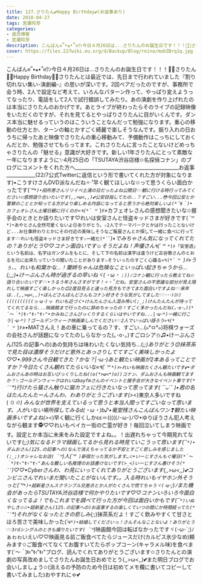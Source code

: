 ```yaml
---
title: 127.さりたん💕Happy Birthday💕(お返事あり)
date: 2018-04-27
tags: 宮瀬玲奈
categories: 
- 成员博客
- 宮瀬玲奈
description: こんばんฅ՞•ﻌ•՞ฅﾜﾝ今日４月26日は...さりたんのお誕生日です！！！🎂💕さりたん🎉💓Happy Birthday💓🎉さりたんとは最近では、先日まで行われていました『割り切れない集い-演劇編-』の思いが深いです。2回ペアだ...
cover: https://files.227wiki.eu.org/d/Backup/Blog/reina/mobZBrq1q.jpg 
---
```


こんばんฅ՞•ﻌ•՞ฅﾜﾝ今日４月26日は...さりたんのお誕生日です！！！🎂💕さりたん🎉💓Happy Birthday💓🎉さりたんとは最近では、先日まで行われていました『割り切れない集い-演劇編-』の思いが深いです。2回ペアだったのですが、事務所で会う時、2人で設定など考えて、いろんなパターン作って、やっぱり変えようってなったり、電話をして2人で試行錯誤してみたり。あの演劇を作り上げれたのは本当にさりたんのおかげです。あとライブが終わったらそのライブの記録映像をいただくのですが、それを見てるとやっぱりさりたんに目がいくんです。ダンス本当に魅せるっていうのはこういうことなんだって勉強になります。重心の移動の仕方とか、ターンの軸とかすごく綺麗で楽しそうなんです。振り入れの日おうちに帰ったあと映像でさりたんの重心移動みて、予備動作はこっちにしておくんだとか、勉強させてもらってます。これさりたんに言ったことないけどめっちゃさりたんの「魅せる」意識が大好きです。新しい1年さりたんにとって素敵な一年になりますように✨4月25日の「TSUTAYA渋谷店様✩名探偵コナン」のブログにコメントをくれた方へ___________________________________________お返事____________(22/7公式Twitterに返信という形で書いてくれた方が対象になります)•こうすけさんDVD派なんだね✧‧˚早く観てほしいな✩って思うくらい面白かったです(*´꒳`*)•田所恵さんリリイベ土浦の日だったよね公開日♡♡観に行ける時行ってみてください✩感想語り合いたいです(,,>ω<,,)💕公安目指してたの..？すごい...😳今回公安とか警察のこととか知ってる方がより楽しめる内容になってると思うから絶対楽しいよ(*´∀｀)•カフェオレさん土曜日観に行くのか«٩(*´ ꒳ `*)۶»カフェオレさんの感想聞きたいな✩握手会のときとか語りたいです♡れいは安室さんと怪盗キッドさまが好きです( ´꒳`*)•あやとさん全然可愛くないよ😔ありがとう。✩2人でテーマパークとかは行ったことないけど...お仕事終わりとかにその付近の美味しそうなご飯屋さんとか探して一緒に食べに行ってます♡♡れいも怪盗キッドさま好きです✩一緒だ(*´˘`*)•でみちゃさん気になってくれてたの？ありがとう♡♡コナン面白いです☺そうだよね！声優さん٩(*´ ꒳ `*)۶「安室透」という名前は、名字はガンダムをもとに、そして下の名前は漢字は違うけど古谷徹さんのとおるを元に出来たっていうの聞いたことがあります✩そういったのすごく心踊る«٩(*´ ꒳ `*)۶»うぅ、、れいも和葉かな...！蘭姉ちゃんは危険なこといっぱい起きちゃうから...(;_;)•けーぶんさん時が過ぎるの早いねヾ(・ω・`；))ﾉコナン観に行ったら教えてね✩語り合いたいです♡♡•うるう年さんさすがです！✧‧˚だね。安室さんの不思議な部分が見え隠れして映画すごく楽しかった😊2度目見ると違った見方もできてまた面白いですよね♡♡来年は..(,,>ω<,,)•ぼんどさんぼんどさんもコナン好きそうな気がしてました♡♡･･･ﾄｺﾄｺ((((((((((っ･ω･)っ れいも近づく•けんたんさん人混み怖い(;_;)けんたんたんが待っててくれてるなら...映画館まで行ったのに辞めちゃったの！すごく多かったんだね(｡･о･｡)(*´～｀*)ŧ‹"ŧ‹"ŧ‹"•かみねこさんびっくりするくらいはやいですね...|･ω･*)一緒に行こう|･ω･*)？ゴールデンウィーク映画楽しんでください♡♡2人でいっぱい語ろう«٩(*´ ꒳ `*)۶»•MATさんえ！あの車に乗ってるの？す、すごい...(๑°ㅁ°๑)将棋ウォーズの会社さんが話題になってたのしらなかった(｡･о･｡)すごロシア⛄️♫•けーぶんさん(125.の記事への)あの気持ちは味わいたくない気持ち...(;_;)ありがとう😔抹茶系で見た目は濃厚そうだけど意外とあっさりしててすごく美味しかったよ♡♡•.999さん今日観てきた？かな？|･ω･*)あと観たい映画が2本あるってことですか？今日たくさん観れてたらいいな«٩(*´ ꒳ `*)۶»れいも映画たくさん観たいです💕•ダムおさんあの時はお互いびっくりしたね((o(*>ω<*)o))コナン、ダムおさんも映画観てますか？✨ゴールデンウィークはれいはbayfmさんのイベントと握手会が大きなイベント事です(*´˘`*)行けたら猫さん触りに猫カフェに行きたいなって思ってます( ˶˙ᴗ˙˶ )•君の名はたんたんたーんさんわ、わありがとうございます(>_<)東京人多いですね( ☉_☉) みんなが世界を支えているって思うと本当人間ってすごいなって思います。人がいない場所探してみるd(*・ω・*)b♪•竜堂残さんこんばんワン❣観たい映画多いですよね(>_<)早く観に行くしかεε＝(((((ﾉ･ω･)ﾉ♡•ゆりぼうさん犯人考えながら観ます🕵️♡♡れいもベイカー街の亡霊が好き！毎回泣いてしまう映画です。設定とか本当に未来をみた設定ですよね。。！出遅れちゃって今期見れてないです(;_;)気になるドラマ録画してるから見れる時見ていこうって思います(*´˘`*)•ダムおさん(125.の記事への)なんで消えちゃってるか不安とすごく悲しみを感じました(;_;)オシャレなお店( ´꒳`*)人(*´꒳` )新宿だった気がします…✩•いーじすさんもぐ曜日(*´～｀*)ŧ‹"ŧ‹"ŧ‹"あんな難しい名推理のお話書けないです(>_<)いーじすさん書けそう(*´˘`*)♡♡•Cyberさんわ、わ見にいってくれてありがとうございます(,,>ω<,,)💕コンビニさんでれいまだ聞いたことがないんです。。入る時れいもイヤホン外そうっと(*´꒳`*)•超新星さんスクランブル交差点とか人がたくさんで慌てちゃうヾ(･ω･`;)ﾉまた機会があったらTSUTAYA渋谷店様で何かやりたいです♡♡コナンいろいろ今面白くなってるよ！でもこれまでを調べて行った方が今回は面白いかもです(*´˘`*)いぬやしき✩✩•超新星さん(125.の記事への)お返事するの楽しくていつの間にか時間経ってた(*´˘`*)それがなくなったときの悲しみ(;_;)抹茶系だよ！すごく飲みやすくて甘さとほろ苦さで美味しかった(*´ч`*)•結婚してくださいっ！さんそんなことないよ！ありがとう♡♡3rdシングルのときも撮りたいです( ´꒳`*)映画館今回は転ばなかったですヾ(･ω･`;)ﾉぁゎゎいえい♡♡映画見る前ご飯食べてたらジュースだけ(カルピス氷少なめ)頼みます✩ご飯食べてなくてお腹すいてたらポップコーン(キャラメル味)を食べます(*´～｀*)ŧ‹"ŧ‹"ŧ‹"ブログ、読んでくれてありがとうございます✩さりたんとの演劇の写真改めましてさりたんお誕生日おめでとう(,,>ω<,,)💕また明日ブログでお会いしましょう✩(消えるの予防のため今日は初めてメモ欄に書いてコピーして書いてみました)おやすれにゃ💕


